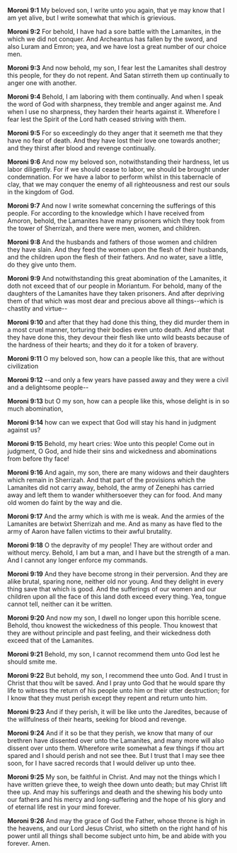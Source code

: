 **Moroni 9:1** My beloved son, I write unto you again, that ye may know that I am yet alive, but I write somewhat that which is grievious.

**Moroni 9:2** For behold, I have had a sore battle with the Lamanites, in the which we did not conquer. And Archeantus has fallen by the sword, and also Luram and Emron; yea, and we have lost a great number of our choice men.

**Moroni 9:3** And now behold, my son, I fear lest the Lamanites shall destroy this people, for they do not repent. And Satan stirreth them up continually to anger one with another.

**Moroni 9:4** Behold, I am laboring with them continually. And when I speak the word of God with sharpness, they tremble and anger against me. And when I use no sharpness, they harden their hearts against it. Wherefore I fear lest the Spirit of the Lord hath ceased striving with them.

**Moroni 9:5** For so exceedingly do they anger that it seemeth me that they have no fear of death. And they have lost their love one towards another; and they thirst after blood and revenge continually.

**Moroni 9:6** And now my beloved son, notwithstanding their hardness, let us labor diligently. For if we should cease to labor, we should be brought under condemnation. For we have a labor to perform whilst in this tabernacle of clay, that we may conquer the enemy of all righteousness and rest our souls in the kingdom of God.

**Moroni 9:7** And now I write somewhat concerning the sufferings of this people. For according to the knowledge which I have received from Amoron, behold, the Lamanites have many prisoners which they took from the tower of Sherrizah, and there were men, women, and children.

**Moroni 9:8** And the husbands and fathers of those women and children they have slain. And they feed the women upon the flesh of their husbands, and the children upon the flesh of their fathers. And no water, save a little, do they give unto them.

**Moroni 9:9** And notwithstanding this great abomination of the Lamanites, it doth not exceed that of our people in Moriantum. For behold, many of the daughters of the Lamanites have they taken prisoners. And after depriving them of that which was most dear and precious above all things--which is chastity and virtue--

**Moroni 9:10** and after that they had done this thing, they did murder them in a most cruel manner, torturing their bodies even unto death. And after that they have done this, they devour their flesh like unto wild beasts because of the hardness of their hearts; and they do it for a token of bravery.

**Moroni 9:11** O my beloved son, how can a people like this, that are without civilization

**Moroni 9:12** --and only a few years have passed away and they were a civil and a delightsome people--

**Moroni 9:13** but O my son, how can a people like this, whose delight is in so much abomination,

**Moroni 9:14** how can we expect that God will stay his hand in judgment against us?

**Moroni 9:15** Behold, my heart cries: Woe unto this people! Come out in judgment, O God, and hide their sins and wickedness and abominations from before thy face!

**Moroni 9:16** And again, my son, there are many widows and their daughters which remain in Sherrizah. And that part of the provisions which the Lamanites did not carry away, behold, the army of Zenephi has carried away and left them to wander whithersoever they can for food. And many old women do faint by the way and die.

**Moroni 9:17** And the army which is with me is weak. And the armies of the Lamanites are betwixt Sherrizah and me. And as many as have fled to the army of Aaron have fallen victims to their awful brutality.

**Moroni 9:18** O the depravity of my people! They are without order and without mercy. Behold, I am but a man, and I have but the strength of a man. And I cannot any longer enforce my commands.

**Moroni 9:19** And they have become strong in their perversion. And they are alike brutal, sparing none, neither old nor young. And they delight in every thing save that which is good. And the sufferings of our women and our children upon all the face of this land doth exceed every thing. Yea, tongue cannot tell, neither can it be written.

**Moroni 9:20** And now my son, I dwell no longer upon this horrible scene. Behold, thou knowest the wickedness of this people. Thou knowest that they are without principle and past feeling, and their wickedness doth exceed that of the Lamanites.

**Moroni 9:21** Behold, my son, I cannot recommend them unto God lest he should smite me.

**Moroni 9:22** But behold, my son, I recommend thee unto God. And I trust in Christ that thou wilt be saved. And I pray unto God that he would spare thy life to witness the return of his people unto him or their utter destruction; for I know that they must perish except they repent and return unto him.

**Moroni 9:23** And if they perish, it will be like unto the Jaredites, because of the willfulness of their hearts, seeking for blood and revenge.

**Moroni 9:24** And if it so be that they perish, we know that many of our brethren have dissented over unto the Lamanites, and many more will also dissent over unto them. Wherefore write somewhat a few things if thou art spared and I should perish and not see thee. But I trust that I may see thee soon, for I have sacred records that I would deliver up unto thee.

**Moroni 9:25** My son, be faithful in Christ. And may not the things which I have written grieve thee, to weigh thee down unto death; but may Christ lift thee up. And may his sufferings and death and the shewing his body unto our fathers and his mercy and long-suffering and the hope of his glory and of eternal life rest in your mind forever.

**Moroni 9:26** And may the grace of God the Father, whose throne is high in the heavens, and our Lord Jesus Christ, who sitteth on the right hand of his power until all things shall become subject unto him, be and abide with you forever. Amen.


